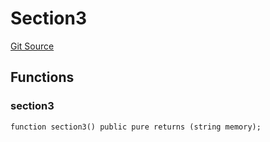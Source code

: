 # Section3
[Git Source](https://github.com/z0r0z/BaseSAFE/blob/8463caa8b6f6ee53a62f742720b95ca34cb59d7b/src/Section3.sol)


## Functions
### section3


```solidity
function section3() public pure returns (string memory);
```

